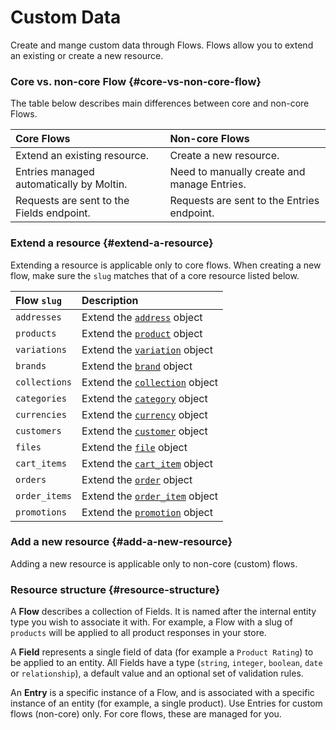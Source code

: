 # Custom Data

Create and mange custom data through Flows. Flows allow you to extend an existing or create a new resource.

### Core vs. non-core Flow {#core-vs-non-core-flow}

The table below describes main differences between core and non-core Flows.

| Core Flows | Non-core Flows |
| :--- | :--- |
| Extend an existing resource. | Create a new resource. |
| Entries managed automatically by Moltin. | Need to manually create and manage Entries. |
| Requests are sent to the Fields endpoint. | Requests are sent to the Entries endpoint. |

### Extend a resource {#extend-a-resource}

Extending a resource is applicable only to core flows. When creating a new flow, make sure the `slug` matches that of a core resource listed below.

| Flow `slug` | Description |
| :--- | :--- |
| `addresses` | Extend the [`address`](https://docs.moltin.com/orders-and-customers/addresses#the-address-object) object |
| `products` | Extend the [`product`](https://docs.moltin.com/catalog/products#the-product-object) object |
| `variations` | Extend the [`variation`](https://docs.moltin.com/catalog/product-variations#the-variation-object) object |
| `brands` | Extend the [`brand`](https://docs.moltin.com/catalog/brands#the-brand-object) object |
| `collections` | Extend the [`collection`](https://docs.moltin.com/catalog/collections#the-collection-object) object |
| `categories` | Extend the [`category`](https://docs.moltin.com/catalog/categories#the-category-object) object |
| `currencies` | Extend the [`currency`](https://docs.moltin.com/advanced/currencies#the-currency-object) object |
| `customers` | Extend the [`customer`](https://docs.moltin.com/orders-and-customers/customers#the-customer-object) object |
| `files` | Extend the [`file`](https://docs.moltin.com/advanced/files#the-file-object) object |
| `cart_items` | Extend the [`cart_item`](https://docs.moltin.com/carts-and-checkout/carts/cart-items#the-cart-item-object) object |
| `orders` | Extend the [`order`](https://docs.moltin.com/orders-and-customers/orders#the-order-object) object |
| `order_items` | Extend the [`order_item`](https://docs.moltin.com/orders-and-customers/orders/order-items#the-order-item-object) object |
| `promotions` | Extend the [`promotion`](https://docs.moltin.com/carts-and-checkout/promotions#the-promotion-object) object |

### Add a new resource {#add-a-new-resource}

Adding a new resource is applicable only to non-core \(custom\) flows.

### Resource structure {#resource-structure}

A **Flow** describes a collection of Fields. It is named after the internal entity type you wish to associate it with. For example, a Flow with a slug of `products` will be applied to all product responses in your store.

A **Field** represents a single field of data \(for example a `Product Rating`\) to be applied to an entity. All Fields have a type \(`string`, `integer`, `boolean`, `date` or `relationship`\), a default value and an optional set of validation rules.

An **Entry** is a specific instance of a Flow, and is associated with a specific instance of an entity \(for example, a single product\). Use Entries for custom flows \(non-core\) only. For core flows, these are managed for you.

